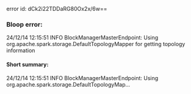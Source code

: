 error id: dCk2i22TDDaRG80Ox2x/6w==
### Bloop error:

24/12/14 12:15:51 INFO BlockManagerMasterEndpoint: Using org.apache.spark.storage.DefaultTopologyMapper for getting topology information
#### Short summary: 

24/12/14 12:15:51 INFO BlockManagerMasterEndpoint: Using org.apache.spark.storage.DefaultTopologyMap...